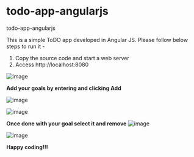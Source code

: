 # todo-app-angularjs
todo-app-angularjs

This is a simple ToDO app developed in Angular JS.
Please follow below steps to run it -

1. Copy the source code and start a web server
2. Access http://localhost:8080

![image](https://github.com/user-attachments/assets/bda62a59-d927-410e-b84e-3a3fa20bcf6e)

**Add your goals by entering and clicking Add**

![image](https://github.com/user-attachments/assets/0f8f3562-6ed3-42b8-b9f3-2d9307c4ff18)

![image](https://github.com/user-attachments/assets/8fb54af0-7284-4871-aeed-16588ff33d0a)

**Once done with your goal select it and remove**
![image](https://github.com/user-attachments/assets/f700f109-cbac-4c56-b6f7-f16d9aaf95f4)

![image](https://github.com/user-attachments/assets/b712af4a-b44a-446b-9e79-9b929026fde2)

**Happy coding!!!**

